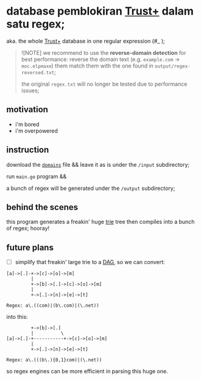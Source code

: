 # database pemblokiran [Trust+] dalam satu regex;
aka. the whole [Trust+] database in one regular expression (#_ );

> ![NOTE]
> we recommend to use the **reverse-domain detection** for best performance: reverse the domain text (e.g. `example.com` &rarr; `moc.elpmaxe`) them match them with the one found in `output/regex-reversed.txt`;
>
> the original `regex.txt` will no longer be tested due to performance issues;

## motivation
+ i'm bored
+ i'm overpowered

## instruction
download the [`domains`](https://trustpositif.kominfo.go.id/assets/db/domains) file && leave it as is under the `/input` subdirectory;

run `main.go` program && 

a bunch of regex will be generated under the `/output` subdirectory;

## behind the scenes
this program generates a freakin' huge [trie](https://en.wikipedia.org/wiki/Trie) tree then compiles into a bunch of regex; hooray!

## future plans
- [ ] simplify that freakin' large trie to a [DAG](https://en.wikipedia.org/wiki/Directed_acyclic_graph), so we can convert:

```
[a]->[.]-+->[c]->[o]->[m]
         |
         +->[b]->[.]->[c]->[o]->[m]
         |
         +->[.]->[n]->[e]->[t]

Regex: a\.((com)|(b\.com)|(\.net))
```

into this:

```
         +->[b]->[.]
         |          \
[a]->[.]-+-----------+->[c]->[o]->[m]
         |
         +->[.]->[n]->[e]->[t]

Regex: a\.(((b\.){0,1}com)|(\.net))
```

so regex engines can be more efficient in parsing this huge one.

[Trust+]: https://trustpositif.kominfo.go.id
